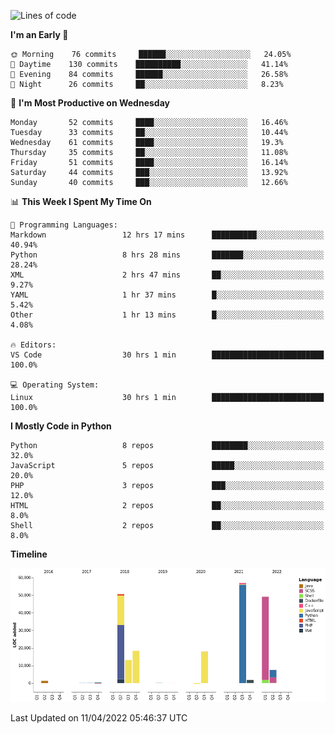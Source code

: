 <!--START_SECTION:waka-->
![Lines of code](https://img.shields.io/badge/From%20Hello%20World%20I%27ve%20Written-218%20Thousand%20lines%20of%20code-blue)

**I'm an Early 🐤** 

```text
🌞 Morning    76 commits     ██████░░░░░░░░░░░░░░░░░░░   24.05% 
🌆 Daytime    130 commits    ██████████░░░░░░░░░░░░░░░   41.14% 
🌃 Evening    84 commits     ██████░░░░░░░░░░░░░░░░░░░   26.58% 
🌙 Night      26 commits     ██░░░░░░░░░░░░░░░░░░░░░░░   8.23%

```
📅 **I'm Most Productive on Wednesday** 

```text
Monday       52 commits     ████░░░░░░░░░░░░░░░░░░░░░   16.46% 
Tuesday      33 commits     ██░░░░░░░░░░░░░░░░░░░░░░░   10.44% 
Wednesday    61 commits     ████░░░░░░░░░░░░░░░░░░░░░   19.3% 
Thursday     35 commits     ██░░░░░░░░░░░░░░░░░░░░░░░   11.08% 
Friday       51 commits     ████░░░░░░░░░░░░░░░░░░░░░   16.14% 
Saturday     44 commits     ███░░░░░░░░░░░░░░░░░░░░░░   13.92% 
Sunday       40 commits     ███░░░░░░░░░░░░░░░░░░░░░░   12.66%

```


📊 **This Week I Spent My Time On** 

```text
💬 Programming Languages: 
Markdown                 12 hrs 17 mins      ██████████░░░░░░░░░░░░░░░   40.94% 
Python                   8 hrs 28 mins       ███████░░░░░░░░░░░░░░░░░░   28.24% 
XML                      2 hrs 47 mins       ██░░░░░░░░░░░░░░░░░░░░░░░   9.27% 
YAML                     1 hr 37 mins        █░░░░░░░░░░░░░░░░░░░░░░░░   5.42% 
Other                    1 hr 13 mins        █░░░░░░░░░░░░░░░░░░░░░░░░   4.08%

🔥 Editors: 
VS Code                  30 hrs 1 min        █████████████████████████   100.0%

💻 Operating System: 
Linux                    30 hrs 1 min        █████████████████████████   100.0%

```

**I Mostly Code in Python** 

```text
Python                   8 repos             ████████░░░░░░░░░░░░░░░░░   32.0% 
JavaScript               5 repos             █████░░░░░░░░░░░░░░░░░░░░   20.0% 
PHP                      3 repos             ███░░░░░░░░░░░░░░░░░░░░░░   12.0% 
HTML                     2 repos             ██░░░░░░░░░░░░░░░░░░░░░░░   8.0% 
Shell                    2 repos             ██░░░░░░░░░░░░░░░░░░░░░░░   8.0%

```


**Timeline**

![Chart not found](https://raw.githubusercontent.com/telesoho/telesoho/master/charts/bar_graph.png) 


 Last Updated on 11/04/2022 05:46:37 UTC
<!--END_SECTION:waka-->


<!--
**telesoho/telesoho** is a ✨ _special_ ✨ repository because its `README.md` (this file) appears on your GitHub profile.

Here are some ideas to get you started:

- 🔭 I’m currently working on ...
- 🌱 I’m currently learning ...
- 👯 I’m looking to collaborate on ...
- 🤔 I’m looking for help with ...
- 💬 Ask me about ...
- 📫 How to reach me: ...
- 😄 Pronouns: ...
- ⚡ Fun fact: ...
-->
